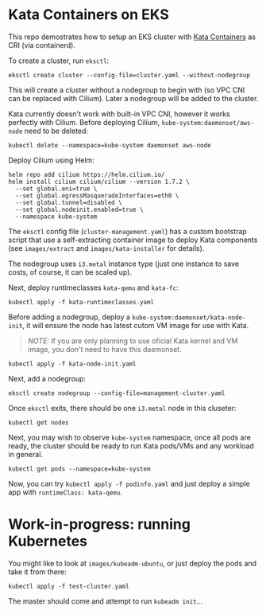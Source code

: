 # Kata Containers on EKS

This repo demostrates how to setup an EKS cluster with [Kata Containers](https://katacontainers.io/) as CRI (via containerd).

To create a cluster, run `eksctl`:

```
eksctl create cluster --config-file=cluster.yaml --without-nodegroup
```

This will create a cluster without a nodegroup to begin with (so VPC CNI can be replaced with Cilium).
Later a nodegroup will be added to the cluster.

Kata currently doesn't work with built-in VPC CNI, however it works perfectly with Cilium.
Before deploying Cilium, `kube-system:daemonset/aws-node` need to be deleted:

```
kubectl delete --namespace=kube-system daemonset aws-node
```

Deploy Cilium using Helm:

```
helm repo add cilium https://helm.cilium.io/
helm install cilium cilium/cilium --version 1.7.2 \
  --set global.eni=true \
  --set global.egressMasqueradeInterfaces=eth0 \
  --set global.tunnel=disabled \
  --set global.nodeinit.enabled=true \
  --namespace kube-system
```

The `eksctl` config file (`cluster-management.yaml`) has a custom bootstrap script that use a self-extracting
container image to deploy Kata components (see `images/extract` and `images/kata-installer` for details). 

The nodegroup uses `i3.metal` instance type (just one instance to save costs, of course, it can be scaled up).

Next, deploy runtimeclasses `kata-qemu` and `kata-fc`:

```
kubectl apply -f kata-runtimeclasses.yaml
```

Before adding a nodegroup, deploy a `kube-system:daemonset/kata-node-init`, it will ensure the node has latest
cutom VM image for use with Kata.

> *NOTE:* If you are only planning to use oficial Kata kernel and VM image, you don't need to have this daemonset.

```
kubectl apply -f kata-node-init.yaml
```

Next, add a nodegroup:
```
eksctl create nodegroup --config-file=management-cluster.yaml
```

Once `eksctl` exits, there should be one `i3.metal` node in this cluseter:

```
kubectl get nodes
```

Next, you may wish to observe `kube-system` namespace, once all pods are ready, the cluster should be ready to
run Kata pods/VMs and any workload in general.

```
kubectl get pods --namespace=kube-system
```

Now, you can try `kubectl apply -f podinfo.yaml` and just deploy a simple app with `runtimeClass: kata-qemu`.

# Work-in-progress: running Kubernetes

You might like to look at `images/kubeadm-ubuntu`, or just deploy the pods and take it from there:
```
kubectl apply -f test-cluster.yaml
```

The master should come and attempt to run `kubeadm init`...
